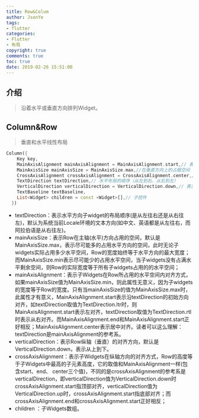 ```yaml
---
title: Row&Colum
author: JsonYe
tags:
- flutter
categories:
- Flutter
- 布局
copyright: true
comments: true
toc: true
date: 2019-02-26 15:51:00   
---
```

## 介绍
> 沿着水平或垂直方向排列Widget。

## Column&Row
> 垂直和水平线性布局

```dart
Column({
    Key key,
    MainAxisAlignment mainAxisAlignment = MainAxisAlignment.start,// 表示子Widgets在Column所占用的水平空间内对齐方式
    MainAxisSize mainAxisSize = MainAxisSize.max,//在垂直方向上的占据空间
    CrossAxisAlignment crossAxisAlignment = CrossAxisAlignment.center,// 表示子Widgets在纵轴方向的对齐方式
    TextDirection textDirection,// 水平布局的顺序（从左到右、从右到左）
    VerticalDirection verticalDirection = VerticalDirection.down,// 表示Column纵轴（垂直）的对齐方向
    TextBaseline textBaseline,
    List<Widget> children = const <Widget>[],// 子控件
  }) 
```
- textDirection：表示水平方向子widget的布局顺序(是从左往右还是从右往左)，默认为系统当前Locale环境的文本方向(如中文、英语都是从左往右，而阿拉伯语是从右往左)。
- mainAxisSize：表示Row在主轴(水平)方向占用的空间，默认是MainAxisSize.max，表示尽可能多的占用水平方向的空间，此时无论子widgets实际占用多少水平空间，Row的宽度始终等于水平方向的最大宽度；而MainAxisSize.min表示尽可能少的占用水平空间，当子widgets没有占满水平剩余空间，则Row的实际宽度等于所有子widgets占用的的水平空间；
- mainAxisAlignment：表示子Widgets在Row所占用的水平空间内对齐方式，如果mainAxisSize值为MainAxisSize.min，则此属性无意义，因为子widgets的宽度等于Row的宽度。只有当mainAxisSize的值为MainAxisSize.max时，此属性才有意义，MainAxisAlignment.start表示沿textDirection的初始方向对齐，如textDirection取值为TextDirection.ltr时，则MainAxisAlignment.start表示左对齐，textDirection取值为TextDirection.rtl时表示从右对齐。而MainAxisAlignment.end和MainAxisAlignment.start正好相反；MainAxisAlignment.center表示居中对齐。读者可以这么理解：textDirection是mainAxisAlignment的参考系。
- verticalDirection：表示Row纵轴（垂直）的对齐方向，默认是VerticalDirection.down，表示从上到下。
- crossAxisAlignment：表示子Widgets在纵轴方向的对齐方式，Row的高度等于子Widgets中最高的子元素高度，它的取值和MainAxisAlignment一样(包含start、end、 center三个值)，不同的是crossAxisAlignment的参考系是verticalDirection，即verticalDirection值为VerticalDirection.down时crossAxisAlignment.start指顶部对齐，verticalDirection值为VerticalDirection.up时，crossAxisAlignment.start指底部对齐；而crossAxisAlignment.end和crossAxisAlignment.start正好相反；
- children ：子Widgets数组。